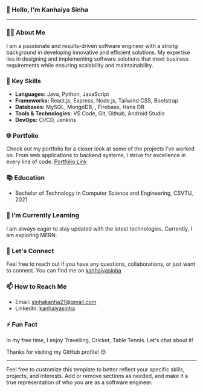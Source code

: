 ### 👋 Hello, I'm Kanhaiya Sinha

---
### 👨‍💻 About Me
I am a passionate and results-driven software engineer with a strong background in developing innovative and efficient solutions. My expertise lies in designing and implementing software solutions that meet business requirements while ensuring scalability and maintainability.

### 🚀 Key Skills
- **Languages:** Java, Python, JavaScript
- **Frameworks:** React.js, Express, Node.js, Tailwind CSS, Bootstrap
- **Databases:** MySQL, MongoDB, , Firebase, Hana DB
- **Tools & Technologies:** VS Code, Git, Github, Android Studio
- **DevOps:** CI/CD, Jenkins

### 🌐 Portfolio
Check out my portfolio for a closer look at some of the projects I've worked on. From web applications to backend systems, I strive for excellence in every line of code. [Portfolio Link](your-portfolio-link)

### 📚 Education
- Bachelor of Technology in Computer Science and Engineering, CSVTU, 2021

### 🌱 I’m Currently Learning
I am always eager to stay updated with the latest technologies. Currently, I am exploring MERN.

### 💬 Let's Connect
Feel free to reach out if you have any questions, collaborations, or just want to connect. You can find me on [kanhaiyasinha](https://www.linkedin.com/in/kanhaiyasinha/)

### 📫 How to Reach Me
- Email: sinhakanha21@gmail.com
- LinkedIn: [kanhaiyasinha](https://www.linkedin.com/in/kanhaiyasinha/)

### ⚡ Fun Fact
In my free time, I enjoy Travelling, Cricket, Table Tennis. Let's chat about it!

Thanks for visiting my GitHub profile! 😊

---
Feel free to customize this template to better reflect your specific skills, projects, and interests. Add or remove sections as needed, and make it a true representation of who you are as a software engineer.
